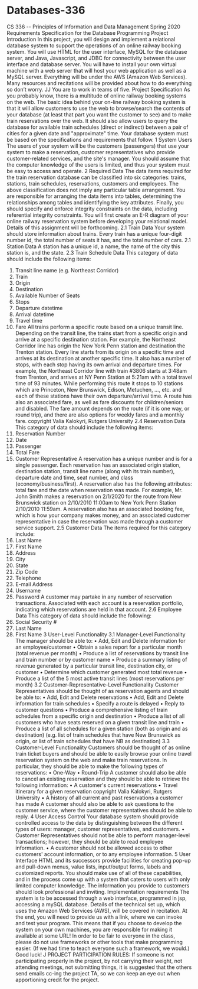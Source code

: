 # Databases-336

CS 336 -- Principles of Information and Data Management
Spring 2020
Requirements Specification for the Database Programming Project
Introduction
In this project, you will design and implement a relational database system to support the
operations of an online railway booking system. You will use HTML for the user interface,
MySQL for the database server, and Java, Javascript, and JDBC for connectivity between the user
interface and database server.
You will have to install your own virtual machine with a web server that will host your web
application as well as a MySQL server. Everything will be under the AWS (Amazon Web
Services). Many resources and recitations will be provided about how to do everything so don’t
worry. JJ
You are to work in teams of five.
Project Specification
As you probably know, there is a multitude of online railway booking systems on the web. The
basic idea behind your on-line railway booking system is that it will allow customers to use the
web to browse/search the contents of your database (at least that part you want the customer to
see) and to make train reservations over the web. It should also allow users to query the database
for available train schedules (direct or indirect) between a pair of cities for a given date and
"approximate" time.
Your database system must be based on the specifications and requirements that follow.
1 System Users
The users of your system will be the customers (passengers) that use your system to make a
reservation, customer representatives who provide customer-related services, and the site's
manager. You should assume that the computer knowledge of the users is limited, and thus your
system must be easy to access and operate.
2 Required Data
The data items required for the train reservation database can be classified into six categories:
trains, stations, train schedules, reservations, customers and employees. 
The above classification does not imply any particular table arrangement. You are responsible for
arranging the data items into tables, determining the relationships among tables and identifying
the key attributes. Finally, you should specify and enforce integrity constraints on the data,
including referential integrity constraints.
You will first create an E-R diagram of your online railway reservation system before developing
your relational model. Details of this assignment will be forthcoming.
2.1 Train Data
Your system should store information about trains. Every train has a unique four-digit number id,
the total number of seats it has, and the total number of cars.
2.1 Station Data
A station has a unique id, a name, the name of the city this station is, and the state.
2.3 Train Schedule Data
This category of data should include the following items:
1. Transit line name (e.g. Northeast Corridor)
2. Train
3. Origin
4. Destination
5. Available Number of Seats
6. Stops
7. Departure datetime
8. Arrival datetime
9. Travel time
10. Fare
All trains perform a specific route based on a unique transit line. Depending on the transit line, the
trains start from a specific origin and arrive at a specific destination station. For example, the
Northeast Corridor line has origin the New York Penn station and destination the Trenton station.
Every line starts from its origin on a specific time and arrives at its destination at another specific
time. It also has a number of stops, with each stop having its own arrival and departure times. For
example, the Northeast Corridor line with train #3806 starts at 3:48am from Trenton, and arrives
at NY Penn Station at 5:21am with a total travel time of 93 minutes. While performing this route
it stops to 10 stations which are Princeton, New Brunswick, Edison, Metuchen, …, etc. and each
of these stations have their own departure/arrival time. A route has also an associated fare, as well
as fare discounts for children/seniors and disabled. The fare amount depends on the route (if it is
one way, or round trip), and there are also options for weekly fares and a monthly fare. 
copyright Valia Kalokyri, Rutgers University
2.4 Reservation Data
This category of data should include the following items:
1. Reservation Number
2. Date
3. Passenger
4. Total Fare
5. Customer Representative
A reservation has a unique number and is for a single passenger. Each reservation has an
associated origin station, destination station, transit line name (along with its train number),
departure date and time, seat number, and class (economy/business/first). A reservation also has
the following attributes: total fare and the date when reservation was made. For example, Mr. John
Smith makes a reservation on 2/1/2020 for the route from New Brunswick station on 2/10/2010
11:00am to New York Penn Station 2/10/2010 11:59am.
A reservation also has an associated booking fee, which is how your company makes money, and
an associated customer representative in case the reservation was made through a customer
service support.
2.5 Customer Data
The items required for this category include:
1. Last Name
2. First Name
3. Address
4. City
5. State
6. Zip Code
7. Telephone
8. E-mail Address
9. Username
10. Password
A customer may partake in any number of reservation transactions. Associated with each account
is a reservation portfolio, indicating which reservations are held in that account.
2.6 Employee Data
This category of data should include the following:
1. Social Security #
2. Last Name
3. First Name 
3 User-Level Functionality
3.1 Manager-Level Functionality
The manager should be able to:
• Add, Edit and Delete information for an employee/customer
• Obtain a sales report for a particular month (total revenue per month)
• Produce a list of reservations by transit line and train number or by customer name
• Produce a summary listing of revenue generated by a particular transit line,
destination city, or customer
• Determine which customer generated most total revenue
• Produce a list of the 5 most active transit lines (most reservations per month)
3.2 Customer-Representative-Level Functionality
Customer Representatives should be thought of as reservation agents and should be able
to:
• Add, Edit and Delete reservations
• Add, Edit and Delete information for train schedules
• Specify a route is delayed
• Reply to customer questions
• Produce a comprehensive listing of train schedules from a specific origin and
destination
• Produce a list of all customers who have seats reserved on a given transit line and
train
• Produce a list of all schedules for a given station (both as origin and as destination)
(e.g. list of train schedules that have New Brunswick as origin, or list of train
schedules that have NB as destination)
3.3 Customer-Level Functionality
Customers should be thought of as online train ticket buyers and should be able to easily
browse your online travel reservation system on the web and make train reservations. In
particular, they should be able to make the following types of reservations:
• One-Way
• Round-Trip
A customer should also be able to cancel an existing reservation and they should be
able to retrieve the following information:
• A customer's current reservations
• Travel itinerary for a given reservation 
copyright Valia Kalokyri, Rutgers University
• A history of all current and past reservations a customer has made
A customer should also be able to ask questions to the customer service, where the
customer representatives should be able to reply.
4 User Access Control
Your database system should provide controlled access to the data by distinguishing
between the different types of users: manager, customer representatives, and customers.
• Customer Representatives should not be able to perform manager-level transactions;
however, they should be able to read employee information.
• A customer should not be allowed access to other customers' account information, or to
any employee information.
5 User Interface
HTML and its successors provide facilities for creating pop-up and pull-down menus, value lists,
input/output forms, labels and customized reports. You should make use of all of these capabilities,
and in the process come up with a system that caters to users with only limited computer
knowledge. The information you provide to customers should look professional and inviting.
Implementation requirements
The system is to be accessed through a web interface, programmed in jsp, accessing a mySQL
database. Details of the technical set up, which uses the Amazon Web Services (AWS), will be
covered in recitation. At the end, you will need to provide us with a link, where we can invoke and
test your program. This means that if you choose to develop the system on your own machines,
you are responsible for making it available at some URL! In order to be fair to everyone in the
class, please do not use frameworks or other tools that make programming easier. (If we had time
to teach everyone such a framework, we would.)
Good luck! J
PROJECT PARTICIPATION RULES:
If someone is not participating properly in the project, by not carrying their weight, not attending
meetings, not submitting things, it is suggested that the others send emails cc-ing the project TA,
so we can keep an eye out when apportioning credit for the project.
